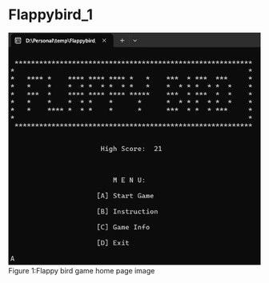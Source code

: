 # Flappybird_1

![Flappy bird game home page image](Homepage_image.png)
Figure 1:Flappy bird game home page image
